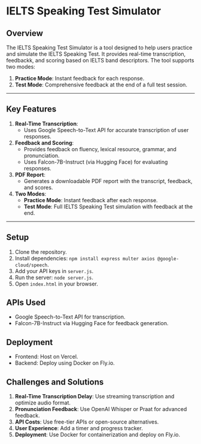 # IELTS Speaking Test Simulator

## Overview
The IELTS Speaking Test Simulator is a tool designed to help users practice and simulate the IELTS Speaking Test. It provides real-time transcription, feedbackk, and scoring based on IELTS band descriptors. The tool supports two modes:
1. **Practice Mode**: Instant feedback for each response.
2. **Test Mode**: Comprehensive feedback at the end of a full test session.

---

## Key Features
1. **Real-Time Transcription**:
   - Uses Google Speech-to-Text API for accurate transcription of user responses.
2. **Feedback and Scoring**:
   - Provides feedback on fluency, lexical resource, grammar, and pronunciation.
   - Uses Falcon-7B-Instruct (via Hugging Face) for evaluating responses.
3. **PDF Report**:
   - Generates a downloadable PDF report with the transcript, feedback, and scores.
4. **Two Modes**:
   - **Practice Mode**: Instant feedback after each response.
   - **Test Mode**: Full IELTS Speaking Test simulation with feedback at the end.

---

## Setup
1. Clone the repository.
2. Install dependencies: `npm install express multer axios @google-cloud/speech`.
3. Add your API keys in `server.js`.
4. Run the server: `node server.js`.
5. Open `index.html` in your browser.

## APIs Used
- Google Speech-to-Text API for transcription.
- Falcon-7B-Instruct via Hugging Face for feedback generation.

## Deployment
- Frontend: Host on Vercel.
- Backend: Deploy using Docker on Fly.io.

## Challenges and Solutions
1. **Real-Time Transcription Delay**: Use streaming transcription and optimize audio format.
2. **Pronunciation Feedback**: Use OpenAI Whisper or Praat for advanced feedback.
3. **API Costs**: Use free-tier APIs or open-source alternatives.
4. **User Experience**: Add a timer and progress tracker.
5. **Deployment**: Use Docker for containerization and deploy on Fly.io.